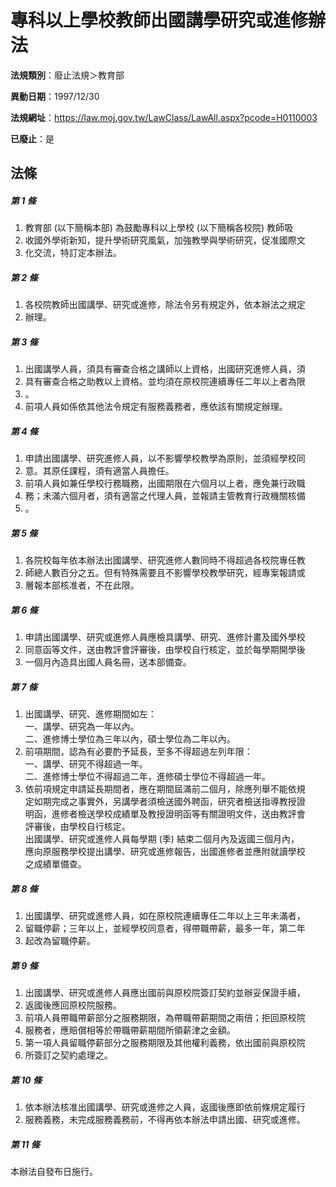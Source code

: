 # 專科以上學校教師出國講學研究或進修辦法

**法規類別**：廢止法規＞教育部

**異動日期**：1997/12/30  

**法規網址**：https://law.moj.gov.tw/LawClass/LawAll.aspx?pcode=H0110003

**已廢止**：是



## 法條
##### 第 1 條
1. 教育部 (以下簡稱本部) 為鼓勵專科以上學校 (以下簡稱各校院) 教師吸
1. 收國外學術新知，提升學術研究風氣，加強教學與學術研究，促准國際文
1. 化交流，特訂定本辦法。

##### 第 2 條
1. 各校院教師出國講學、研究或進修，除法令另有規定外，依本辦法之規定
1. 辦理。

##### 第 3 條
1. 出國講學人員，須具有審查合格之講師以上資格，出國研究進修人員，須
1. 具有審查合格之助教以上資格。並均須在原校院連續專任二年以上者為限
1. 。
1. 前項人員如係依其他法令規定有服務義務者，應依該有關規定辦理。

##### 第 4 條
1. 申請出國講學、研究進修人員，以不影響學校教學為原則，並須經學校同
1. 意。其原任課程，須有適當人員擔任。
1. 前項人員如兼任學校行務職務，出國期限在六個月以上者，應免兼行政職
1. 務；未滿六個月者，須有適當之代理人員，並報請主管教育行政機關核備
1. 。

##### 第 5 條
1. 各院校每年依本辦法出國講學、研究進修人數同時不得超過各校院專任教
1. 師總人數百分之五。但有特殊需要且不影響學校教學研究，經專案報請或
1. 層報本部核准者，不在此限。

##### 第 6 條
1. 申請出國講學、研究或進修人員應檢具講學、研究、進修計畫及國外學校
1. 同意函等文件，送由教評會評審後，由學校自行核定，並於每學期開學後
1. 一個月內造具出國人員名冊，送本部備查。

##### 第 7 條
1. 出國講學、研究、進修期間如左：  
一、講學、研究為一年以內。  
二、進修博士學位為三年以內，碩士學位為二年以內。
1. 前項期間，認為有必要酌予延長，至多不得超過左列年限：  
一、講學、研究不得超過一年。  
二、進修博士學位不得超過二年，進修碩士學位不得超過一年。
1. 依前項規定申請延長期間者，應在期間屆滿前二個月，除應列舉不能依規  
定如期完成之事實外，另講學者須檢送國外聘函，研究者檢送指導教授證  
明函，進修者檢送學校成績單及教授證明函等有關證明文件，送由教評會  
評審後，由學校自行核定。  
出國講學、研究或進修人員每學期 (季) 結束二個月內及返國三個月內，  
應向原服務學校提出講學、研究或進修報告，出國進修者並應附就讀學校  
之成績單備查。

##### 第 8 條
1. 出國講學、研究或進修人員，如在原校院連續專任二年以上三年未滿者，
1. 留職停薪；三年以上，並經學校同意者，得帶職帶薪，最多一年，第二年
1. 起改為留職停薪。

##### 第 9 條
1. 出國講學、研究或進修人員應出國前與原校院簽訂契約並辦妥保證手續，
1. 返國後應回原校院服務。
1. 前項人員帶職帶薪部分之服務期限，為帶職帶薪期間之兩倍；拒回原校院
1. 服務者，應賠償相等於帶職帶薪期間所領薪津之金額。
1. 第一項人員留職停薪部分之服務期限及其他權利義務，依出國前與原校院
1. 所簽訂之契約處理之。

##### 第 10 條
1. 依本辦法核准出國講學、研究或進修之人員，返國後應即依前條規定履行
1. 服務義務，未完成服務義務前，不得再依本辦法申請出國、研究或進修。

##### 第 11 條
本辦法自發布日施行。



